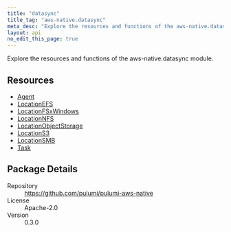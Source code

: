 ```yaml
---
title: "datasync"
title_tag: "aws-native.datasync"
meta_desc: "Explore the resources and functions of the aws-native.datasync module."
layout: api
no_edit_this_page: true
---
```


<!-- WARNING: this file was generated by Pulumi Docs Generator. -->
<!-- Do not edit by hand unless you're certain you know what you are doing! -->

Explore the resources and functions of the aws-native.datasync module.

<h2 id="resources">Resources</h2>
<ul class="api">
    <li><a href="agent" title="Agent"><span class="api-symbol api-symbol--resource"></span>Agent</a></li>
    <li><a href="locationefs" title="LocationEFS"><span class="api-symbol api-symbol--resource"></span>LocationEFS</a></li>
    <li><a href="locationfsxwindows" title="LocationFSxWindows"><span class="api-symbol api-symbol--resource"></span>LocationFSxWindows</a></li>
    <li><a href="locationnfs" title="LocationNFS"><span class="api-symbol api-symbol--resource"></span>LocationNFS</a></li>
    <li><a href="locationobjectstorage" title="LocationObjectStorage"><span class="api-symbol api-symbol--resource"></span>LocationObjectStorage</a></li>
    <li><a href="locations3" title="LocationS3"><span class="api-symbol api-symbol--resource"></span>LocationS3</a></li>
    <li><a href="locationsmb" title="LocationSMB"><span class="api-symbol api-symbol--resource"></span>LocationSMB</a></li>
    <li><a href="task" title="Task"><span class="api-symbol api-symbol--resource"></span>Task</a></li>
</ul>

<h2 id="package-details">Package Details</h2>
<dl class="package-details">
	<dt>Repository</dt>
	<dd><a href="https://github.com/pulumi/pulumi-aws-native">https://github.com/pulumi/pulumi-aws-native</a></dd>
	<dt>License</dt>
	<dd>Apache-2.0</dd>
	<dt>Version</dt>
	<dd>0.3.0</dd>
</dl>

